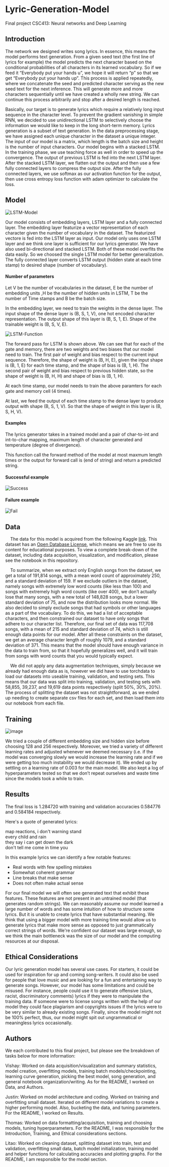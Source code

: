 # Lyric-Generation-Model
Final project CSC413: Neural networks and Deep Learning

## Introduction
The network we designed writes song lyrics. In essence, this means the
model performs text generation. From a given seed text (the first line of lyrics for
example) the model predicts the next character based on the conditional probabilities of
all characters in its learned vocabulary.
So if we feed it “Everybody put your hands u”, we hope it will return “p” so that we get
“Everybody put your hands up”.
This process is applied repeatedly, where we concatenate the seed and predicted
character serving as the new seed text for the next inference. This will generate more and
more characters sequentially until we have created a wholly new string. We can continue this
process arbitrarily and stop after a desired length is reached.

Basically, our target is to generate lyrics which require a relatively long input sequence in the character level. To prevent the gradient vanishing in simple RNN, we decided to use unidirectional LSTM to selectively choose the information we would like to keep in the long short-term memory. Lyrics generation is a subset of text generation. In the data preprocessing stage, we have assigned each unique character in the dataset a unique integer. The input of our model is a matrix, which length is the batch size and height is the number of input characters. Our model begins with a stacked LSTM. In the training phase, we use teaching force as well in order to speed up the convergence. The output of previous LSTM is fed into the next LSTM layer. After the stacked LSTM layer, we flatten out the output and then use a few fully connected layers to compress the output size. After the fully connected layers, we use softmax as our activation function for the output, then use cross entropy loss function with adam optimizer to calculate the loss.


## Model

![LSTM-Model](https://user-images.githubusercontent.com/55116264/163865319-d3eedbc3-bfa8-4bd5-bf8c-edc991a30557.jpeg)



Our model consists of embedding layers, LSTM layer and a fully connected layer. The embedding layer featurize a vector representation of each character given the number of vocabulary in the dataset. The featurized vectore is fed into the LSTM layer as input. Our model only uses one LSTM layer and we think one layer is sufficient for our lyrics generator. We have also used bi-directional and stacked LSTM. Both of these model overfits the data easily. So we choosed the single LSTM model for better generalization. The fully connected layer converts LSTM output (hidden state at each time stamp) to desired shape (number of vocabulary).

#### Number of parameters

Let V be the number of vocabularies in the dataset, E be the number of embedding units ,H be the number of hidden units in LSTM, T be the number of Time stamps and B be the batch size.

In the embedding layer, we need to train the weights in the dense layer. The input shape of the dense layer is (B, S, 1, V), one hot encoded character representation. The output shape of this layer is (B, S, 1, E). Shape of the trainable weight is (B, S, V, E). 

![LSTM-Function](https://user-images.githubusercontent.com/55116264/163867543-032cebc3-77f4-4e24-b46e-189e302d604f.jpg)

The forward pass for LSTM is shown above. We can see that for each of the gate and memory, there are two weights and two biases that our model need to train. The first pair of weight and bias respect to the current input sequence. Therefore, the shape of weight is (B, H, E), given the input shape is (B, 1, E) for each time stamp, and the shape of bias is (B, 1, H). The second pair of weight and bias respect to previous hidden state, so the shape of weight is (B, H, H) and shape of bias is (B, 1, H).

At each time stamp, our model needs to train the above paramters for each gate and memory cell (4 times).

At last, we feed the output of each time stamp to the dense layer to produce output with shape (B, S, 1, V). So that the shape of weight in this layer is (B, S, H, V).

#### Examples

The lyrics generator takes in a trained model and a pair of char-to-int and int-to-char mapping, maximum length of character generated and temperature (degree of divergence).

This function call the forward method of the model at most maxmum length times or the output for forward call is <EOS> (end of string) and return a predicted string.

#### Successful example

![Success](https://user-images.githubusercontent.com/55116264/163878525-ecf6b6c8-eab3-49d7-a324-f1f80f51b0fe.jpg)

#### Failure example 

![Fail](https://user-images.githubusercontent.com/55116264/163879318-414709b3-6eed-41f8-9b90-62ab16d2081a.jpg)


## Data

&nbsp;&nbsp;&nbsp;&nbsp;The data for this model is acquired from the following Kaggle [link](https://www.kaggle.com/neisse/scrapped-lyrics-from-6-genres?select=lyrics-data.csv). This dataset has an [Open Database License](https://opendatacommons.org/licenses/dbcl/1-0/), which means we are free to use its content for educational purposes. To view a complete break-down of the dataset, including data acquisition, visualization, and modification, please see the notebook in this repository. 

&nbsp;&nbsp;&nbsp;&nbsp;To summarize, when we extract only English songs from the dataset, we get a total of 191,814 songs, with a mean word count of approximately 250, and a standard deviation of 159. If we exclude outliers in the dataset, namely songs with extremely low word counts (like less than 100) and songs with extremely high word counts (like over 400), we don’t actually lose that many songs, with a new total of 148,828 songs, but a lower standard deviation of 75, and now the distribution looks more normal. We also decided to simply exclude songs that had symbols or other languages as a part of the vocabulary. To do this, we had a list of acceptable characters, and then constrained our dataset to have only songs that adhere to our character list. Therefore, our final set of data was 117,708 songs, with a mean of 215 and standard deviation of 74, which is still enough data points for our model. After all these constraints on the dataset, we get an average character length of roughly 1079, and a standard deviation of 371. This means that the model should have enough variance in the data to train from, so that it hopefully generalizes well, and it will train from songs with word counts that you would typically expect.

&nbsp;&nbsp;&nbsp;&nbsp;We did not apply any data augmentation techniques, simply because we already had enough data as is, however we did have to use torchdata to load our datasets into useable training, validation, and testing sets. This means that our data was split into training, validation, and testing sets with 58,855, 39,237, and 19,619 data points respectively (split 50%, 30%, 20%). The process of splitting the dataset was not straightforward, as we ended up needing to create separate csv files for each set, and then load them into our notebook from each file. 


## Training

![image](https://user-images.githubusercontent.com/68927580/163728451-40702e80-8ecb-4c42-8809-e3a9ae7c7acf.png)

We tried a couple of different embedding size and hidden size before choosing 128 and 256 respectively.  Moreover, we tried a variety of different learning rates and adjusted whenever we deemed necessary (i.e. if the model was converging slowly we would increase the learning rate and if we were getting too much instability we would decrease it). We ended up by settling on a learning rate of 0.003 for the main model. We also kept a log of hyperparameters tested so that we don’t repeat ourselves and waste time since the models took a  while to train.

## Results
The final loss is 1.284720 with training and validation accuracies 0.584776 and 0.584184 respectively.

Here's a quote of generated lyrics:

map reactions, i don't warning stand\
every child and rain\
they say i can get down the dark\
don't tell me come in time you

In this example lyrics we can identify a few notable features:
- Real words with few spelling mistakes
- Somewhat coherent grammar
- Line breaks that make sense
- Does not often make actual sense

For our final model we will often see generated text that exhibit these features. These features are not present in an untrained model (that generates random strings). We can reasonably assume our model learned a large number of words and has some intuition of how to structure some lyrics. But it is unable to create lyrics that have substantial meaning.
We think that using a bigger model with more training time would allow us to generate lyrics that make more sense as opposed to just grammatically correct strings of words. We're confident our dataset was large enough, so we think the main bottleneck was the size of our model and the computing resources at our disposal.

## Ethical Considerations

Our lyric generation model has several use cases. For starters, it could be used for
inspiration for up and coming song-writers. It could also be used for people that love music
and are looking for a fun and entertaining way to generate songs. However, our model has
some limitations and could be misused. For instance, people could use it to generate offensive
(slurs, racist, discriminatory comments) lyrics if they were to manipulate the training data. If
someone were to license songs written with the help of our model they could face plagiarism
and copyrights issues if the lyrics were to be very similar to already existing songs. Finally,
since the model might not be 100% perfect, thus, our model might spit out ungrammatical or
meaningless lyrics occasionally.

## Authors

We each contributed to this final project, but please see the breakdown of tasks below for more information:

Vishay: Worked on data acquisition/visualization and summary statistics, model creation, overfitting models, training batch models/checkpointing, learning curve generation, picking the best model, song generation, and general notebook organization/writing. As for the README, I worked on Data, and Authors.

Justin: Worked on model architecture and coding. Worked on training and overfitting small dataset. Iterated on different model variations to create a higher performing model. Also, bucketing the data, and tuning parameters. For the README, I worked on Results.

Thomas: Worked on data formatting/acquisition, training and choosing models, tuning hyperparameters. For the README, I was responsible for the Introduction, Training, and Ethical considerations sections.  

Litao: Worked on cleaning dataset, splitting dataset into train, test and validation, overfitting small data, batch model initialization, training model and helper functions for calculating accuracies and plotting graphs. For the README, I am responsible for the model section.

